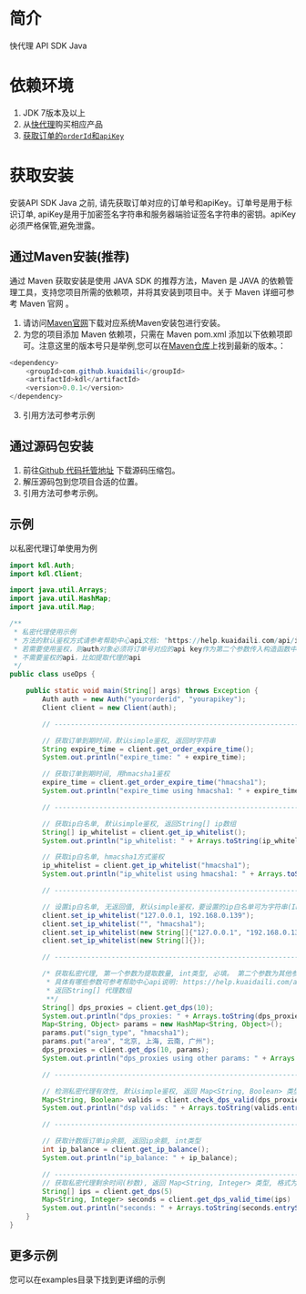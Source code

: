 # 简介
快代理 API SDK Java

# 依赖环境
1. JDK 7版本及以上
2. 从[快代理](https://www.kuaidaili.com)购买相应产品
3. [获取订单的`orderId`和`apiKey`](https://www.kuaidaili.com/usercenter/api/settings/)

# 获取安装
安装API SDK Java 之前, 请先获取订单对应的订单号和apiKey。订单号是用于标识订单, apiKey是用于加密签名字符串和服务器端验证签名字符串的密钥。apiKey必须严格保管,避免泄露。

## 通过Maven安装(推荐)
通过 Maven 获取安装是使用 JAVA SDK 的推荐方法，Maven 是 JAVA 的依赖管理工具，支持您项目所需的依赖项，并将其安装到项目中。关于 Maven 详细可参考 Maven 官网 。

1. 请访问[Maven官网](https://maven.apache.org/)下载对应系统Maven安装包进行安装。
2. 为您的项目添加 Maven 依赖项，只需在 Maven pom.xml 添加以下依赖项即可。注意这里的版本号只是举例,您可以在[Maven仓库](https://search.maven.org/search?q=kdl)上找到最新的版本。：
``` java
<dependency>
	<groupId>com.github.kuaidaili</groupId>
	<artifactId>kdl</artifactId>
	<version>0.0.1</version>
</dependency>
```
3. 引用方法可参考示例

## 通过源码包安装
1. 前往[Github 代码托管地址](https://github.com/kuaidaili/java-sdk/tree/master/api-sdk) 下载源码压缩包。
2. 解压源码包到您项目合适的位置。
3. 引用方法可参考示例。

## 示例
以私密代理订单使用为例
``` java
import kdl.Auth;
import kdl.Client;

import java.util.Arrays;
import java.util.HashMap;
import java.util.Map;

/**
 * 私密代理使用示例
 * 方法的默认鉴权方式请参考帮助中心api文档: "https://help.kuaidaili.com/api/intro/"
 * 若需要使用鉴权，则auth对象必须将订单号对应的api key作为第二个参数传入构造函数中，否则只能调用
 * 不需要鉴权的api，比如提取代理的api
 */
public class useDps {

    public static void main(String[] args) throws Exception {
        Auth auth = new Auth("yourorderid", "yourapikey");
        Client client = new Client(auth);

        // ---------------------------------------------------------------------------

        // 获取订单到期时间，默认simple鉴权, 返回时字符串
        String expire_time = client.get_order_expire_time();
        System.out.println("expire_time: " + expire_time);

        // 获取订单到期时间, 用hmacsha1鉴权
        expire_time = client.get_order_expire_time("hmacsha1");
        System.out.println("expire_time using hmacsha1: " + expire_time);

        // ----------------------------------------------------------------------------

        // 获取ip白名单, 默认simple鉴权, 返回String[] ip数组
        String[] ip_whitelist = client.get_ip_whitelist();
        System.out.println("ip_whitelist: " + Arrays.toString(ip_whitelist));

        // 获取ip白名单, hmacsha1方式鉴权
        ip_whitelist = client.get_ip_whitelist("hmacsha1");
        System.out.println("ip_whitelist using hmacsha1: " + Arrays.toString(ip_whitelist));

        // -------------------------------------------------------------------------------

        // 设置ip白名单, 无返回值, 默认simple鉴权，要设置的ip白名单可为字符串(IP之间用逗号隔开)或数组
        client.set_ip_whitelist("127.0.0.1, 192.168.0.139");
        client.set_ip_whitelist("", "hmacsha1");
        client.set_ip_whitelist(new String[]{"127.0.0.1", "192.168.0.139"}, "hmacsha1");
        client.set_ip_whitelist(new String[]{});

        // --------------------------------------------------------------------------------

        /* 获取私密代理, 第一个参数为提取数量, int类型, 必填。 第二个参数为其他参数, Map<String, Object>类型, 可选。
         * 具体有哪些参数可参考帮助中心api说明: https://help.kuaidaili.com/api/intro/
         * 返回String[] 代理数组
         **/
        String[] dps_proxies = client.get_dps(10);
        System.out.println("dps_proxies: " + Arrays.toString(dps_proxies));
        Map<String, Object> params = new HashMap<String, Object>();
        params.put("sign_type", "hmacsha1");
        params.put("area", "北京, 上海, 云南, 广州");
        dps_proxies = client.get_dps(10, params);
        System.out.println("dps_proxies using other params: " + Arrays.toString(dps_proxies));

        // ---------------------------------------------------------------------------------

        // 检测私密代理有效性, 默认simple鉴权, 返回 Map<String, Boolean> 类型, 格式为 proxy: true/false
        Map<String, Boolean> valids = client.check_dps_valid(dps_proxies, "hmacsha1");
        System.out.println("dsp valids: " + Arrays.toString(valids.entrySet().toArray()));

        // --------------------------------------------------------------------------------

        // 获取计数版订单ip余额, 返回ip余额, int类型
        int ip_balance = client.get_ip_balance();
        System.out.println("ip_balance: " + ip_balance);

        // ----------------------------------------------------------------------------------
        // 获取私密代理剩余时间(秒数), 返回 Map<String, Integer> 类型, 格式为 proxy: seconds(秒数)
        String[] ips = client.get_dps(5)
        Map<String, Integer> seconds = client.get_dps_valid_time(ips)
        System.out.println("seconds: " + Arrays.toString(seconds.entrySet().toArray()));
    }
}
```

## 更多示例
您可以在examples目录下找到更详细的示例

